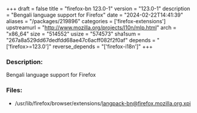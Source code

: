 +++
draft = false
title = "firefox-bn 123.0-1"
version = "123.0-1"
description = "Bengali language support for Firefox"
date = "2024-02-22T14:41:39"
aliases = "/packages/219896"
categories = ['firefox-extensions']
upstreamurl = "http://www.mozilla.org/projects/l10n/mlp.html"
arch = "x86_64"
size = "514552"
usize = "574573"
sha1sum = "267a8a529dd67dedfdd68ae47c6acff082f2f0af"
depends = "['firefox>=123.0']"
reverse_depends = "['firefox-i18n']"
+++
### Description: 
Bengali language support for Firefox

### Files: 
* /usr/lib/firefox/browser/extensions/langpack-bn@firefox.mozilla.org.xpi
